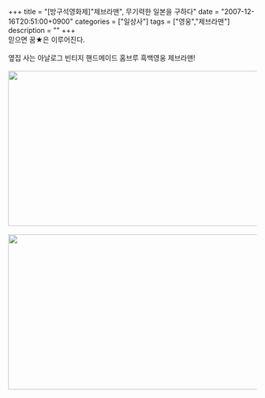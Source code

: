 +++
title = "[방구석영화제]\"제브라맨\", 무기력한 일본을 구하다"
date = "2007-12-16T20:51:00+0900"
categories = ["일상사"]
tags = ["영웅","제브라맨"]
description = ""
+++
<span class="copyright_entry" style="display:block;" title="[방구석영화제]&quot;제브라맨&quot;, 무기력한 일본을 구하다@@**@@http://shed.egloos.com/1683409"></span>믿으면 꿈★은 이루어진다.
<br>
<br>옆집 사는 아날로그 빈티지 핸드메이드 홈브루 흑백영웅 제브라맨!
<br>
<br>
<img border="0" onmouseover="this.style.cursor='pointer'" alt="" src="/attachment/1683409_1.jpg" width="600" height="315" onclick="Control.Modal.openDialog(this, event, 'http://pds6.egloos.com/pds/200712/16/82/a0003782_47650da45f39f.jpg', 640, 336);">
<br>
<br>
<img border="0" onmouseover="this.style.cursor='pointer'" alt="" src="/attachment/1683409_2.jpg" width="600" height="315" onclick="Control.Modal.openDialog(this, event, 'http://pds7.egloos.com/pds/200712/16/82/a0003782_47650dc46f123.jpg', 640, 336);">
<br>
<br> 
<!--
       <rdf:RDF xmlns:rdf="http://www.w3.org/1999/02/22-rdf-syntax-ns#"
		    xmlns:dc="http://purl.org/dc/elements/1.1/"
		    xmlns:trackback="http://madskills.com/public/xml/rss/module/trackback/">
       <rdf:Description
	        rdf:about="http://shed.egloos.com/1683409"
	        dc:identifier="http://shed.egloos.com/1683409"
	        dc:title="[방구석영화제]&quot;제브라맨&quot;, 무기력한 일본을 구하다"
	        trackback:ping="http://shed.egloos.com/tb/1683409"/>
       </rdf:RDF>
       -->

<ul></ul>
